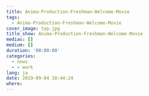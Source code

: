 ```yaml
---
title: Anima-Production-Freshman-Welcome-Movie
tags:
  - Anima-Production-Freshman-Welcome-Movie
cover_image: top.jpg
title_show: Anima-Production-Freshman-Welcome-Movie
medias: []
medium: []
duration: '00:00:00'
categories:
  - news
  - - work
lang: ja
date: 2019-09-04 18:44:24
where:
---
```

<!--
# Tag Plugins
## Image
{% img [class names] /path/to/image [width] [height] "title text 'alt text'" %}

## Link
{% link text url [external] [title] %}

## YouTube
{% youtube video_id %}

## Vimeo
{% vimeo video_id [width] [height] %}

<!-- more -->
